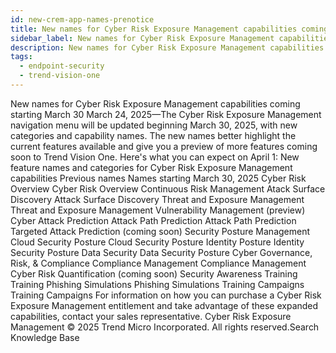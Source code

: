 ```yaml
---
id: new-crem-app-names-prenotice
title: New names for Cyber Risk Exposure Management capabilities coming starting March 30
sidebar_label: New names for Cyber Risk Exposure Management capabilities coming starting March 30
description: New names for Cyber Risk Exposure Management capabilities coming starting March 30
tags:
  - endpoint-security
  - trend-vision-one
---
```


 New names for Cyber Risk Exposure Management capabilities coming starting March 30 March 24, 2025—The Cyber Risk Exposure Management navigation menu will be updated beginning March 30, 2025, with new categories and capability names. The new names better highlight the current features available and give you a preview of more features coming soon to Trend Vision One. Here's what you can expect on April 1: New feature names and categories for Cyber Risk Exposure Management capabilities Previous names Names starting March 30, 2025 Cyber Risk Overview Cyber Risk Overview Continuous Risk Management Atack Surface Discovery Attack Surface Discovery Threat and Exposure Management Threat and Exposure Management Vulnerability Management (preview) Cyber Attack Prediction Attack Path Prediction Attack Path Prediction Targeted Attack Prediction (coming soon) Security Posture Management Cloud Security Posture Cloud Security Posture Identity Posture Identity Security Posture Data Security Data Security Posture Cyber Governance, Risk, & Compliance Compliance Management Compliance Management Cyber Risk Quantification (coming soon) Security Awareness Training Training Phishing Simulations Phishing Simulations Training Campaigns Training Campaigns For information on how you can purchase a Cyber Risk Exposure Management entitlement and take advantage of these expanded capabilities, contact your sales representative. Cyber Risk Exposure Management © 2025 Trend Micro Incorporated. All rights reserved.Search Knowledge Base